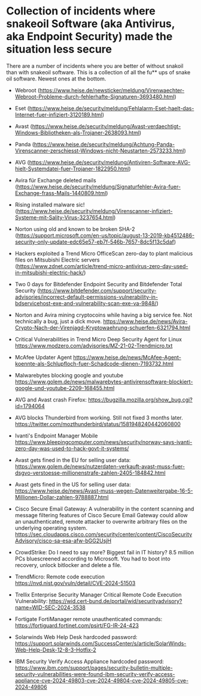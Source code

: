 # Collection of incidents where snakeoil Software (aka Antivirus, aka Endpoint Security) made the situation less secure
There are a number of incidents where you are better of without snakoil than with snakeoil software. 
This is a collection of all the fu** ups of snake oil software.
Newest ones at the bottom. 

- Webroot (https://www.heise.de/newsticker/meldung/Virenwaechter-Webroot-Probleme-durch-fehlerhafte-Signaturen-3693480.html)

- Eset (https://www.heise.de/security/meldung/Fehlalarm-Eset-haelt-das-Internet-fuer-infiziert-3120189.html)

- Avast (https://www.heise.de/security/meldung/Avast-verdaechtigt-Windows-Bibliotheken-als-Trojaner-2638093.html)

- Panda (https://www.heise.de/security/meldung/Achtung-Panda-Virenscanner-zerschiesst-Windows-nicht-Neustarten-2573233.html)

- AVG (https://www.heise.de/security/meldung/Antiviren-Software-AVG-hielt-Systemdatei-fuer-Trojaner-1822950.html)

- Avira für Exchange deleted mails (https://www.heise.de/security/meldung/Signaturfehler-Avira-fuer-Exchange-frass-Mails-1440809.html)

- Rising installed malware sic! (https://www.heise.de/security/meldung/Virenscanner-infiziert-Systeme-mit-Sality-Virus-3237654.html)

- Norton using old and known to be broken SHA-2 (https://support.microsoft.com/en-us/topic/august-13-2019-kb4512486-security-only-update-edc65e57-eb7f-546b-7657-8dc5f13c5daf)

- Hackers exploited a Trend Micro OfficeScan zero-day to plant malicious files on Mitsubishi Electric servers (https://www.zdnet.com/article/trend-micro-antivirus-zero-day-used-in-mitsubishi-electric-hack/)

- Two 0 days for Bitdefender Endpoint Security and Bitdefender Total Security (https://www.bitdefender.com/support/security-advisories/incorrect-default-permissions-vulnerability-in-bdservicehost-exe-and-vulnerability-scan-exe-va-9848/)

- Norton and Avira mining cryptocoins while having a big service fee. Not technically a bug, just a dick move. https://www.heise.de/news/Avira-Crypto-Nach-der-Virenjagd-Kryptowaehrung-schuerfen-6321794.html

- Critical Vulnerabilities in Trend Micro Deep Security Agent for Linux https://www.modzero.com/advisories/MZ-21-02-Trendmicro.txt

- McAfee Updater Agent https://www.heise.de/news/McAfee-Agent-koennte-als-Schlupfloch-fuer-Schadcode-dienen-7193732.html

- Malwarebytes blocking google and youtube https://www.golem.de/news/malwarebytes-antivirensoftware-blockiert-google-und-youtube-2209-168455.html

- AVG and Avast crash Firefox: https://bugzilla.mozilla.org/show_bug.cgi?id=1794064

- AVG blocks Thunderbird from working. Still not fixed 3 months later. https://twitter.com/mozthunderbird/status/1581948240442060800

- Ivanti's Endpoint Manager Mobile https://www.bleepingcomputer.com/news/security/norway-says-ivanti-zero-day-was-used-to-hack-govt-it-systems/

- Avast gets fined in the EU for selling user data: https://www.golem.de/news/nutzerdaten-verkauft-avast-muss-fuer-dsgvo-verstoesse-millionenstrafe-zahlen-2405-184842.html

- Avast gets fined in the US for selling user data: https://www.heise.de/news/Avast-muss-wegen-Datenweitergabe-16-5-Millionen-Dollar-zahlen-9788887.html

- Cisco Secure Email Gateway: A vulnerability in the content scanning and message filtering features of Cisco Secure Email Gateway could allow an unauthenticated, remote attacker to overwrite arbitrary files on the underlying operating system. https://sec.cloudapps.cisco.com/security/center/content/CiscoSecurityAdvisory/cisco-sa-esa-afw-bGG2UsjH

- CrowdStrike: Do I need to say more? Biggest fail in IT history? 8.5 million PCs bluescreened according to Microsoft. You had to boot into recovery, unlock bitlocker and delete a file.

- TrendMicro: Remote code execution https://nvd.nist.gov/vuln/detail/CVE-2024-51503

- Trellix Enterprise Security Manager Critical Remote Code Execution Vulnerability: https://wid.cert-bund.de/portal/wid/securityadvisory?name=WID-SEC-2024-3538
  
- Fortigate FortiManager remote unauthenticated commands: https://fortiguard.fortinet.com/psirt/FG-IR-24-423

- Solarwinds Web Help Desk hardcoded password: https://support.solarwinds.com/SuccessCenter/s/article/SolarWinds-Web-Help-Desk-12-8-3-Hotfix-2

-  IBM Security Verify Access Appliance hardcoded password: https://www.ibm.com/support/pages/security-bulletin-multiple-security-vulnerabilities-were-found-ibm-security-verify-access-appliance-cve-2024-49803-cve-2024-49804-cve-2024-49805-cve-2024-49806
